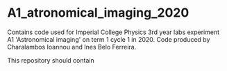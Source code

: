 # A1_atronomical_imaging_2020
Contains code used for Imperial College Physics 3rd year labs experiment A1 'Astronomical imaging' on term 1 cycle 1 in 2020. 
Code produced by Charalambos Ioannou and Ines Belo Ferreira.

This repository should contain 
